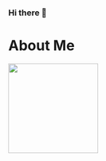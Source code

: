 ### Hi there 👋

# About Me

<img height="180em" src="https://github-readme-stats.vercel.app/api?username=dxrk-kali&show_icons=true&hide_border=true&&count_private=true&include_all_commits=true" />


<!--
**dxrk-kali/dxrk-kali** is a ✨ _special_ ✨ repository because its `README.md` (this file) appears on your GitHub profile.

Here are some ideas to get you started:

- 🔭 I’m currently working on ...
- 🌱 I’m currently learning ...
- 👯 I’m looking to collaborate on ...
- 🤔 I’m looking for help with ...
- 💬 Ask me about ...
- 📫 How to reach me: ...
- 😄 Pronouns: ...
- ⚡ Fun fact: ...
-->
